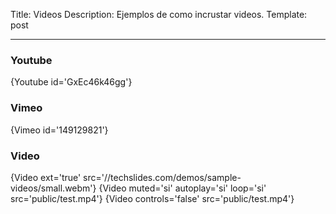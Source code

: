 Title: Videos
Description: Ejemplos de como incrustar videos.
Template: post

----

### Youtube

{Youtube id='GxEc46k46gg'}

### Vimeo

{Vimeo id='149129821'}


### Video

{Video ext='true' src='//techslides.com/demos/sample-videos/small.webm'}
{Video muted='si' autoplay='si' loop='si' src='public/test.mp4'}
{Video controls='false' src='public/test.mp4'}
